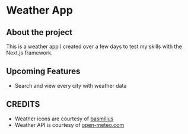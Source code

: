 # Weather App
## About the project
This is a weather app I created over a few days to test my skills with the
Next.js framework.
## Upcoming Features
* Search and view every city with weather data
## CREDITS
* Weather icons are courtesy of [basmilius](https://github.com/basmilius/weather-icons?tab=readme-ov-file)
* Weather API is courtesy of [open-meteo.com](https://open-meteo.com)